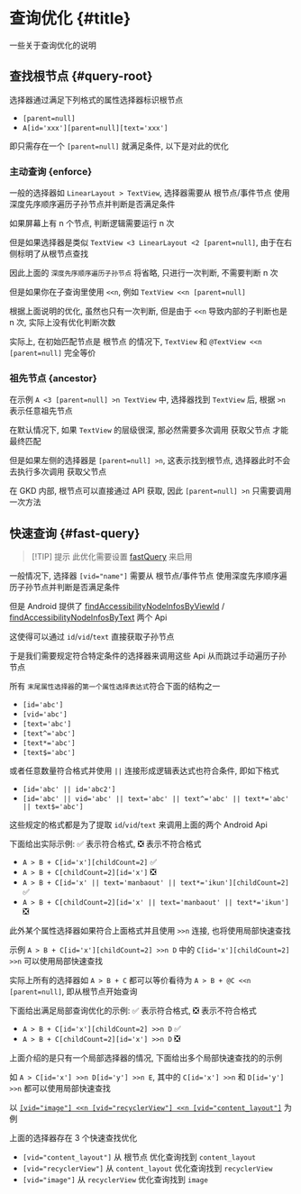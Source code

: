 # 查询优化 {#title}

一些关于查询优化的说明

## 查找根节点 {#query-root}

选择器通过满足下列格式的属性选择器标识根节点

- `[parent=null]`
- `A[id='xxx'][parent=null][text='xxx']`

即只需存在一个 `[parent=null]` 就满足条件, 以下是对此的优化

### 主动查询 {enforce}

一般的选择器如 `LinearLayout > TextView`, 选择器需要从 根节点/事件节点 使用深度先序顺序遍历子孙节点并判断是否满足条件

如果屏幕上有 n 个节点, 判断逻辑需要运行 n 次

但是如果选择器是类似 `TextView <3 LinearLayout <2 [parent=null]`, 由于在右侧标明了从根节点查找

因此上面的 `深度先序顺序遍历子孙节点` 将省略, 只进行一次判断, 不需要判断 n 次

但是如果你在子查询里使用 `<<n`, 例如 `TextView <<n [parent=null]`

根据上面说明的优化, 虽然也只有一次判断, 但是由于 `<<n` 导致内部的子判断也是 n 次, 实际上没有优化判断次数

实际上, 在初始匹配节点是 根节点 的情况下, `TextView` 和 `@TextView <<n [parent=null]` 完全等价

### 祖先节点 {ancestor}

在示例 `A <3 [parent=null] >n TextView` 中, 选择器找到 `TextView` 后, 根据 `>n` 表示任意祖先节点

在默认情况下, 如果 `TextView` 的层级很深, 那必然需要多次调用 获取父节点 才能最终匹配

但是如果左侧的选择器是 `[parent=null] >n`, 这表示找到根节点, 选择器此时不会去执行多次调用 获取父节点

在 GKD 内部, 根节点可以直接通过 API 获取, 因此 `[parent=null] >n` 只需要调用一次方法

## 快速查询 {#fast-query}

> [!TIP] 提示
> 此优化需要设置 [fastQuery](https://gkd.li/api/interfaces/RawCommonProps#fastquery) 来启用

一般情况下, 选择器 `[vid="name"]` 需要从 根节点/事件节点 使用深度先序顺序遍历子孙节点并判断是否满足条件

但是 Android 提供了 [findAccessibilityNodeInfosByViewId](https://developer.android.google.cn/reference/android/view/accessibility/AccessibilityNodeInfo#findAccessibilityNodeInfosByViewId(java.lang.String)) / [findAccessibilityNodeInfosByText](https://developer.android.google.cn/reference/android/view/accessibility/AccessibilityNodeInfo#findAccessibilityNodeInfosByText(java.lang.String)) 两个 Api

这使得可以通过 `id`/`vid`/`text` 直接获取子孙节点

于是我们需要规定符合特定条件的选择器来调用这些 Api 从而跳过手动遍历子孙节点

所有 `末尾属性选择器`的`第一个属性选择表达式`符合下面的结构之一

- `[id='abc']`
- `[vid='abc']`
- `[text='abc']`
- `[text^='abc']`
- `[text*='abc']`
- `[text$='abc']`

或者任意数量符合格式并使用 `||` 连接形成逻辑表达式也符合条件, 即如下格式

- `[id='abc' || id='abc2']`
- `[id='abc' || vid='abc' || text='abc' || text^='abc' || text*='abc' || text$='abc']`

这些规定的格式都是为了提取 `id`/`vid`/`text` 来调用上面的两个 Android Api

下面给出实际示例: ✅ 表示符合格式, ❎ 表示不符合格式

- `A > B + C[id='x'][childCount=2]` ✅
- `A > B + C[childCount=2][id='x']` ❎
- `A > B + C[id='x' || text='manbaout' || text*='ikun'][childCount=2]` ✅
- `A > B + C[childCount=2][id='x' || text='manbaout' || text*='ikun']` ❎

此外某个属性选择器如果符合上面格式并且使用 `>>n` 连接, 也将使用局部快速查找

示例 `A > B + C[id='x'][childCount=2] >>n D` 中的 `C[id='x'][childCount=2] >>n` 可以使用局部快速查找

实际上所有的选择器如 `A > B + C` 都可以等价看待为 `A > B + @C <<n [parent=null]`, 即从根节点开始查询

下面给出满足局部查询优化的示例: ✅ 表示符合格式, ❎ 表示不符合格式

- `A > B + C[id='x'][childCount=2] >>n D` ✅
- `A > B + C[childCount=2][id='x'] >>n D` ❎

上面介绍的是只有一个局部选择器的情况, 下面给出多个局部快速查找的的示例

如 `A > C[id='x'] >>n D[id='y'] >>n E`, 其中的 `C[id='x'] >>n` 和 `D[id='y'] >>n` 都可以使用局部快速查找

以 [`[vid="image"] <<n [vid="recyclerView"] <<n [vid="content_layout"]`](https://i.gkd.li/i/1620160d=W3ZpZD0iaW1hZ2UiXSA8PG4gW3ZpZD0icmVjeWNsZXJWaWV3Il0gPDxuIFt2aWQ9ImNvbnRlbnRfbGF5b3V0Il0) 为例

上面的选择器存在 3 个快速查找优化

- `[vid="content_layout"]` 从 根节点 优化查询找到 `content_layout`
- `[vid="recyclerView"]` 从 `content_layout` 优化查询找到 `recyclerView`
- `[vid="image"]` 从 `recyclerView` 优化查询找到 `image`
